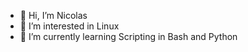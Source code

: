 - 👋 Hi, I’m Nicolas
- 👀 I’m interested in Linux
- 🌱 I’m currently learning Scripting in Bash and Python 

